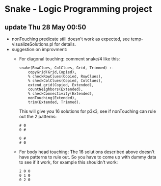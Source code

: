 # Snake - Logic Programming project



## update Thu 28 May 00:50
* nonTouching predicate still doesn't work as expected, see temp-visualizeSolutions.pl for details.
* suggestion on improvment: 
	* For diagonal touching: 
		comment snake/4 like this:  
		```
		snake(RowClues, ColClues, Grid, Trimmed) :- 
	        copyGrid(Grid,Copied),
	        % checkRowClues(Copied, RowClues),
	        % checkColClues(Copied, ColClues),
	        extend_grid(Copied, Extended),
	        countNeighbors(Extended), 
	        % checkConnectivity(Extended),
	        nonTouching(Extended),
	        trim(Extended, Trimmed).
		```
		 This will give you 16 solutions for p3x3, see if nonTouching can 
		 rule out the 2 patterns: 
		 ```
		 # 0
		 0 #
		 ```

		 ```
		 0 #
		 # 0
		 ```
	* For body head touching: 
		The 16 solutions described above doesn't have patterns to rule out. 
		So you have to come up with dummy data to see if it work,
		for example this shouldn't work: 
		
		```
		2 0 0 
		0 1 0
		0 2 0
		```









